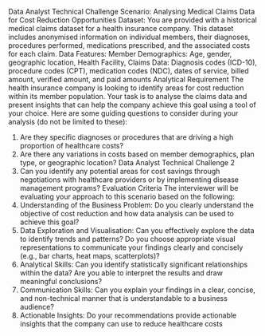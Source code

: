 Data Analyst Technical
Challenge
Scenario: Analysing Medical Claims Data for Cost Reduction
Opportunities
Dataset: You are provided with a historical medical claims dataset for a health
insurance company. This dataset includes anonymised information on individual
members, their diagnoses, procedures performed, medications prescribed, and
the associated costs for each claim.
Data Features:
Member Demographics: Age, gender, geographic location, Health Facility,
Claims Data: Diagnosis codes (ICD-10), procedure codes (CPT), medication codes
(NDC), dates of service, billed amount, verified amount, and paid amounts
Analytical Requirement
The health insurance company is looking to identify areas for cost reduction
within its member population.  Your task is to analyse the claims data and present
insights that can help the company achieve this goal using a tool of your choice.
Here are some guiding questions to consider during your analysis (do not be
limited to these):
1. Are they specific diagnoses or procedures that are driving a high proportion of
healthcare costs?
2. Are there any variations in costs based on member demographics, plan type,
or geographic location?
Data Analyst Technical Challenge 2
3. Can you identify any potential areas for cost savings through negotiations with
healthcare providers or by implementing disease management programs?
Evaluation Criteria
The interviewer will be evaluating your approach to this scenario based on the
following:
1. Understanding of the Business Problem: Do you clearly understand the
objective of cost reduction and how data analysis can be used to achieve this
goal?
2. Data Exploration and Visualisation: Can you effectively explore the data to
identify trends and patterns? Do you choose appropriate visual
representations to communicate your findings clearly and concisely (e.g., bar
charts, heat maps, scatterplots)?
3. Analytical Skills: Can you identify statistically significant relationships within
the data? Are you able to interpret the results and draw meaningful
conclusions?
4. Communication Skills: Can you explain your findings in a clear, concise, and
non-technical manner that is understandable to a business audience?
5. Actionable Insights: Do your recommendations provide actionable insights that
the company can use to reduce healthcare costs
